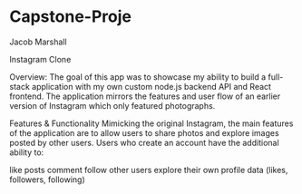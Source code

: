 # Capstone-Proje
Jacob Marshall

Instagram Clone


Overview:
The goal of this app was to showcase my ability to build a full-stack application with my own custom node.js backend API and React frontend. The application mirrors the features and user flow of an earlier version of Instagram which only featured photographs.

Features & Functionality
Mimicking the original Instagram, the main features of the application are to allow users to share photos and explore images posted by other users. Users who create an account have the additional ability to:

like posts
comment
follow other users
explore their own profile data (likes, followers, following)

